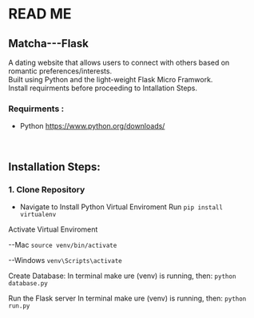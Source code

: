 # READ ME

## Matcha---Flask
A dating website that allows users to connect with others based on romantic preferences/interests.<br>
Built using Python and the light-weight Flask Micro Framwork.<br>
Install requirments before proceeding to Intallation Steps.

### Requirments :
- Python https://www.python.org/downloads/<br>
<br>

## Installation Steps:

### 1. Clone Repository
- Navigate to 
Install Python Virtual Enviroment
Run `pip install virtualenv`

Activate Virtual Enviroment

--Mac
`source venv/bin/activate`

--Windows
`venv\Scripts\activate`

Create Database:
In terminal make ure (venv) is running, then:
`python database.py`

Run the Flask server
In terminal make ure (venv) is running, then:
`python run.py` 


